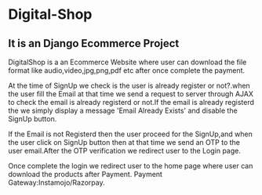 # Digital-Shop
It is an Django Ecommerce  Project
---------------------------------------------------------
DigitalShop is a an Ecommerce Website where user can download the file format like audio,video,jpg,png,pdf etc after once complete the payment.

At the time of SignUp we check is the user is already register or not?.when the user fill the Email at that time we send a request to server through AJAX to check the email is already registerd or not.If the email is already registerd the we simply display a message 'Email Already Exists' and disable the SignUp button.

If the Email is not Registerd then the user proceed for the SignUp,and when the user click on SignUp button then at that time we send an OTP to the user email.After the OTP verification we redirect user to the Login page.

Once complete the login we redirect user to the home page where user can download the products after Payment. Payment Gateway:Instamojo/Razorpay.

